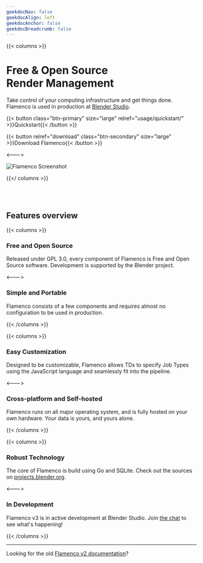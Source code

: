 ```yaml
---
geekdocNav: false
geekdocAlign: left
geekdocAnchor: false
geekdocBreadcrumb: false
---
```


{{< columns >}}

# Free & Open Source <br> Render Management

Take control of your computing infrastructure and get things done.<br>
Flamenco is used in production at [Blender Studio](https://studio.blender.org).

{{< button class="btn-primary" size="large" relref="usage/quickstart/" >}}Quickstart{{< /button >}}

{{< button relref="download" class="btn-secondary" size="large" >}}Download Flamenco{{< /button >}}

<--->

![Flamenco Screenshot](/images/flamenco_screenshot_01.webp)

{{</ columns >}}

&nbsp;<br>
&nbsp;<br>

## Features overview

{{< columns >}}

### Free and Open Source

Released under GPL 3.0, every component of Flamenco is Free and Open Source
software. Development is supported by the Blender project.

<--->

### Simple and Portable

Flamenco consists of a few components and requires almost no configuration
to be used in production.

{{< /columns >}}

{{< columns >}}

### Easy Customization

Designed to be customizable, Flamenco allows TDs to specify
Job Types using the JavaScript language and seamlessly fit into the pipeline.

<--->

### Cross-platform and Self-hosted

Flamenco runs on all major operating system, and is fully hosted on your own hardware.
Your data is yours, and yours alone.

{{< /columns >}}

{{< columns >}}

### Robust Technology

The core of Flamenco is build using Go and SQLite. Check out the sources on
[projects.blender.org](https://projects.blender.org/studio/flamenco).

<--->

### In Development

Flamenco v3 is in active development at Blender Studio. Join
[the chat](https://blender.chat/channel/flamenco) to see what's happening!

{{< /columns >}}



-------------------

Looking for the old [Flamenco v2 documentation][F2]?

[F2]: /v2/
